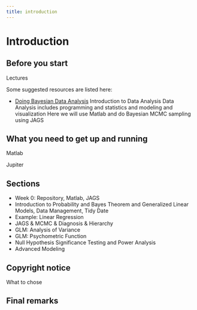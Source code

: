 ```yaml
---
title: introduction
---
```


# Introduction

## Before you start

Lectures

Some suggested resources are listed here:

* [Doing Bayesian Data Analysis](https://www.sciencedirect.com/book/9780124058880/doing-bayesian-data-analysis)
Introduction to Data Analysis
Data Analysis includes programming and statistics and modeling and visualization
Here we will use Matlab and do Bayesian MCMC sampling using JAGS

## What you need to get up and running

Matlab

Jupiter

## Sections

* Week 0:  Repository, Matlab, JAGS
* Introduction to Probability and Bayes Theorem and Generalized Linear Models, Data Management, Tidy Date
* Example: Linear Regression
* JAGS & MCMC & Diagnosis & Hierarchy
* GLM: Analysis of Variance
* GLM: Psychometric Function
* Null Hypothesis Significance Testing and Power Analysis
* Advanced Modeling

## Copyright notice

What to chose

## Final remarks

